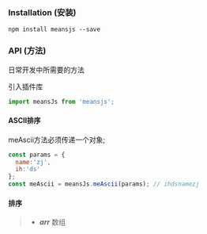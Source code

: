 
### Installation (安装)

```console
npm install meansjs --save
```

### API (方法)

日常开发中所需要的方法

引入插件库
```javascript
import meansJs from 'meansjs';
```

#### ASCII排序
meAscii方法必须传递一个对象;
```javascript
const params = {
  name:'zj',
  ih:'ds'
};
const meAscii = meansJs.meAscii(params); // ihdsnamezj
```

#### 排序

> * ***arr*** 数组

